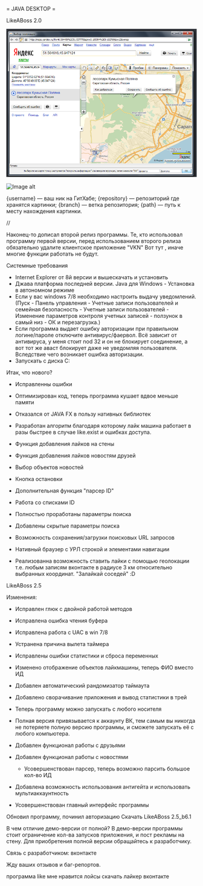 = JAVA DESKTOP =

LikeABoss 2.0


![Иллюстрация к проекту](https://github.com/slay9090/LAB/raw/master/Classes/img/1.png)

![Image alt](https://github.com/{username}/{repository}/raw/{branch}/{path}/image.png)

{username} — ваш ник на ГитХабе;
{repository} — репозиторий где хранятся картинки;
{branch} — ветка репозитория;
{path} — путь к месту нахождения картинки.



//


Наконец-то дописал второй релиз программы.
Те, кто использовал программу первой версии, перед использованием второго релиза
обязательно удалите клиентское приложение "VKN" Вот тут  , иначе многие функции работать не будут.

Системные требования
- Internet Explorer от 8й версии и вышескачать и установить
- Джава платформа последней версии. Java для Windows - Установка в автономном режиме
- Если у вас windows 7/8 необходимо настроить выдачу уведомлений. (Пуск - Панель управления - Учетные записи пользователей и семейная безопасность - Учетные записи пользователей - Изменение параметров контроля учетных записей - ползунок в самый низ - ОК и перезагрузка.)
- Если программа выдает ошибку авторизации при правильном логине/пароле отключите антивирус/фаервол. Всё зависит от антивируса, у меня стоит nod 32 и он не блокирует соединение, а вот тот же аваст блокирует даже не уведомляя пользователя. Вследствие чего возникает ошибка авторизации.
- Запускать с диска С:


Итак, что нового?
+ Исправленны ошибки
+ Оптимизирован код, теперь программа кушает вдвое меньше памяти
+ Отказался от JAVA FX в пользу нативных библиотек
+ Разработан алгоритм благодаря которому лайк машина работает в разы быстрее в случае like.exist и ошибках доступа.
+ Функция добавления лайков на стены
+ Функция добавления лайков новостям друзей
+ Выбор объектов новостей
+ Кнопка остановки
+ Дополнительная функция "парсер ID"
+ Работа со списками ID



+ Полностью проработаны параметры поиска
+ Добавлены скрытые параметры поиска
+ Возможность сохранения/загрузки поисковых URL запросов
+ Нативный браузер с УРЛ строкой и элементами навигации



+ Реализованна возможность ставить лайки с помощью геолокации т.е. любым записям вконтакте в радиусе 3 км относительно выбранных координат. "Залайкай соседей"  :D





LikeABoss 2.5

Изменения:
+ Исправлен глюк с двойной работой методов
+ Исправлена ошибка чтения буфера
+ Исправлена работа с UAC в win 7/8
+ Устранена причина вылета таймера  
+ Исправлены ошибки статистики и сброса переменных
+ Изменено отображение объектов лайкмашины, теперь ФИО вместо ИД
+ Добавлен автоматический рандомизатор таймаута
+ Добавлено сворачивание приложения и вывод статистики в трей
+ Теперь программу можно запускать с любого носителя
+ Полная версия привязывается к аккаунту ВК, тем самым вы никогда не потеряете полную версию программы, и сможете запускать её с любого компьютера.
+ Добавлен функционал работы с друзьями
+ Добавлен функционал работы с новостями

            

  + Усовершенствован парсер, теперь возможно парсить большое кол-во ИД



+ Добавлена возможность использования антигейта и использовать мультиаккаунтность



+ Усовершенствован главный интерфейс программы

 


Обновил программу, починил авторизацию
Скачать LikeABoss 2.5_b6.1 



В чем отличие демо-версии от полной?
В демо-версии программы стоит ограничение  кол-ва запусков приложения, и пост рекламы на стену.
Для приобретения полной версии обращайтесь к разработчику.

Связь с разработчиком:
вконтакте

Жду ваших отзывов и баг-репортов.

программа like мне нравится лойсы скачать лайкер вконтакте

